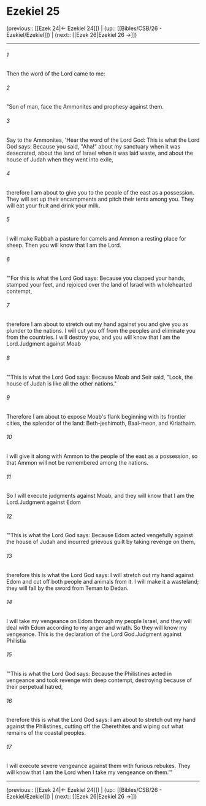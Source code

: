 # Ezekiel 25

(previous:: [[Ezek 24|← Ezekiel 24]]) | (up:: [[Bibles/CSB/26 - Ezekiel/Ezekiel]]) | (next:: [[Ezek 26|Ezekiel 26 →]])

***


###### 1 
Then the word of the Lord came to me: 

###### 2 
"Son of man, face the Ammonites and prophesy against them. 

###### 3 
Say to the Ammonites, 'Hear the word of the Lord God: This is what the Lord God says: Because you said, "Aha!" about my sanctuary when it was desecrated, about the land of Israel when it was laid waste, and about the house of Judah when they went into exile, 

###### 4 
therefore I am about to give you to the people of the east as a possession. They will set up their encampments and pitch their tents among you. They will eat your fruit and drink your milk. 

###### 5 
I will make Rabbah a pasture for camels and Ammon a resting place for sheep. Then you will know that I am the Lord. 

###### 6 
"'For this is what the Lord God says: Because you clapped your hands, stamped your feet, and rejoiced over the land of Israel with wholehearted contempt, 

###### 7 
therefore I am about to stretch out my hand against you and give you as plunder to the nations. I will cut you off from the peoples and eliminate you from the countries. I will destroy you, and you will know that I am the Lord.Judgment against Moab 

###### 8 
"'This is what the Lord God says: Because Moab and Seir said, "Look, the house of Judah is like all the other nations." 

###### 9 
Therefore I am about to expose Moab's flank beginning with its frontier cities, the splendor of the land: Beth-jeshimoth, Baal-meon, and Kiriathaim. 

###### 10 
I will give it along with Ammon to the people of the east as a possession, so that Ammon will not be remembered among the nations. 

###### 11 
So I will execute judgments against Moab, and they will know that I am the Lord.Judgment against Edom 

###### 12 
"'This is what the Lord God says: Because Edom acted vengefully against the house of Judah and incurred grievous guilt by taking revenge on them, 

###### 13 
therefore this is what the Lord God says: I will stretch out my hand against Edom and cut off both people and animals from it. I will make it a wasteland; they will fall by the sword from Teman to Dedan. 

###### 14 
I will take my vengeance on Edom through my people Israel, and they will deal with Edom according to my anger and wrath. So they will know my vengeance. This is the declaration of the Lord God.Judgment against Philistia 

###### 15 
"'This is what the Lord God says: Because the Philistines acted in vengeance and took revenge with deep contempt, destroying because of their perpetual hatred, 

###### 16 
therefore this is what the Lord God says: I am about to stretch out my hand against the Philistines, cutting off the Cherethites and wiping out what remains of the coastal peoples. 

###### 17 
I will execute severe vengeance against them with furious rebukes. They will know that I am the Lord when I take my vengeance on them.'"

***

(previous:: [[Ezek 24|← Ezekiel 24]]) | (up:: [[Bibles/CSB/26 - Ezekiel/Ezekiel]]) | (next:: [[Ezek 26|Ezekiel 26 →]])

